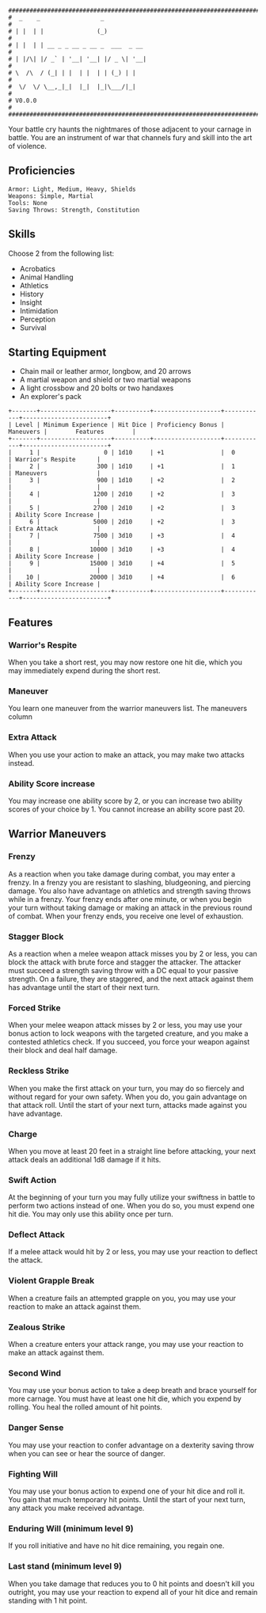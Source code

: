 ```
################################################################################
#  _    _                 _                                                    #
# | |  | |               (_)                                                   #
# | |  | | __ _ _ __ _ __ _  ___  _ __                                         #
# | |/\| |/ _` | '__| '__| |/ _ \| '__|                                        #
# \  /\  / (_| | |  | |  | | (_) | |                                           #
#  \/  \/ \__,_|_|  |_|  |_|\___/|_|                                           #
# V0.0.0                                                                       #
################################################################################

```
Your battle cry haunts the nightmares of those adjacent to your carnage in
battle. You are an instrument of war that channels fury and skill into the art
of violence.

## Proficiencies
```
Armor: Light, Medium, Heavy, Shields
Weapons: Simple, Martial
Tools: None
Saving Throws: Strength, Constitution
```

## Skills
Choose 2 from the following list:
- Acrobatics
- Animal Handling
- Athletics
- History
- Insight
- Intimidation
- Perception
- Survival

## Starting Equipment
- Chain mail or leather armor, longbow, and 20 arrows
- A martial weapon and shield or two martial weapons
- A light crossbow and 20 bolts or two handaxes
- An explorer's pack

```
+-------+--------------------+----------+-------------------+------------+------------------------+
| Level | Minimum Experience | Hit Dice | Proficiency Bonus |  Maneuvers |        Features        |
+-------+--------------------+----------+-------------------+------------+------------------------+
|     1 |                  0 | 1d10     | +1                |  0         | Warrior's Respite      |
|     2 |                300 | 1d10     | +1                |  1         | Maneuvers              |
|     3 |                900 | 1d10     | +2                |  2         |                        |
|     4 |               1200 | 2d10     | +2                |  3         |                        |
|     5 |               2700 | 2d10     | +2                |  3         | Ability Score Increase |
|     6 |               5000 | 2d10     | +2                |  3         | Extra Attack           |
|     7 |               7500 | 3d10     | +3                |  4         |                        |
|     8 |              10000 | 3d10     | +3                |  4         | Ability Score Increase |
|     9 |              15000 | 3d10     | +4                |  5         |                        |
|    10 |              20000 | 3d10     | +4                |  6         | Ability Score Increase |
+-------+--------------------+----------+-------------------+------------+------------------------+
```

## Features

### Warrior's Respite
When you take a short rest, you may now restore one hit die, which you may
immediately expend during the short rest.

### Maneuver
You learn one maneuver from the warrior maneuvers list. The maneuvers column

### Extra Attack
When you use your action to make an attack, you may make two attacks instead.

### Ability Score increase
You may increase one ability score by 2, or you can increase two ability scores of your choice by 1. You cannot increase an ability score past 20.

## Warrior Maneuvers

### Frenzy
As a reaction when you take damage during combat, you may enter a frenzy.
In a frenzy you are resistant to slashing, bludgeoning, and piercing damage.
You also have advantage on athletics and strength saving throws while in a
frenzy. Your frenzy ends after one minute, or when you begin your turn without
taking damage or making an attack in the previous round of combat. When your
frenzy ends, you receive one level of exhaustion.

### Stagger Block
As a reaction when a melee weapon attack misses you by 2 or less, you can block
the attack with brute force and stagger the attacker. The attacker must succeed
a strength saving throw with a DC equal to your passive strength. On a failure,
they are staggered, and the next attack against them has advantage until the
start of their next turn.

### Forced Strike
When your melee weapon attack misses by 2 or less, you may use your bonus action
to lock weapons with the targeted creature, and you make a contested athletics
check. If you succeed, you force your weapon against their block and deal half
damage.

### Reckless Strike
When you make the first attack on your turn, you may do so fiercely and without
regard for your own safety. When you do, you gain advantage on that attack
roll. Until the start of your next turn, attacks made against you have
advantage.

### Charge
When you move at least 20 feet in a straight line before attacking, your next
attack deals an additional 1d8 damage if it hits.

### Swift Action
At the beginning of your turn you may fully utilize your swiftness in battle
to perform two actions instead of one. When you do so, you must expend one
hit die. You may only use this ability once per turn.

### Deflect Attack
If a melee attack would hit by 2 or less, you may use your reaction to deflect
the attack.

### Violent Grapple Break
When a creature fails an attempted grapple on you, you may use your reaction to
make an attack against them.

### Zealous Strike
When a creature enters your attack range, you may use your reaction to make an
attack against them.

### Second Wind
You may use your bonus action to take a deep breath and brace yourself for more
carnage. You must have at least one hit die, which you expend by rolling. You
heal the rolled amount of hit points.

### Danger Sense
You may use your reaction to confer advantage on a dexterity saving throw
when you can see or hear the source of danger.

### Fighting Will
You may use your bonus action to expend one of your hit dice and roll it.
You gain that much temporary hit points. Until the start of your next turn,
any attack you make received advantage.

### Enduring Will (minimum level 9)
If you roll initiative and have no hit dice remaining, you regain one.

### Last stand (minimum level 9)
When you take damage that reduces you to 0 hit points and doesn't kill you
outright, you may use your reaction to expend all of your hit dice and remain
standing with 1 hit point.

